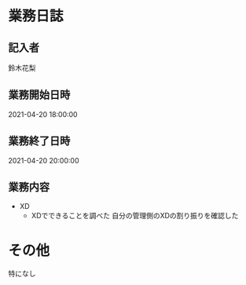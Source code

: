# 業務日誌

## 記入者

鈴木花梨

## 業務開始日時

2021-04-20 18:00:00

## 業務終了日時

2021-04-20 20:00:00

## 業務内容

- XD
	- XDでできることを調べた
自分の管理側のXDの割り振りを確認した

# その他

特になし